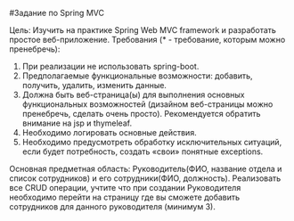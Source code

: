 #Задание по Spring MVC

Цель: Изучить на практике Spring Web MVC framework и разработать простое веб-приложение.
Требования (* - требование, которым можно пренебречь):
1. При реализации не использовать spring-boot.
2. Предполагаемые функциональные возможности: добавить, получить, удалить, изменить данные.
3. Должна быть веб-страница(ы) для выполнения основных функциональных возможностей (дизайном веб-страницы можно пренебречь, сделать очень просто). Рекомендуется обратить внимание на jsp и thymeleaf.
4. Необходимо логировать основные действия.
5. Необходимо предусмотреть обработку исключительных ситуаций, если будет потребность, создать «свои» понятные exceptions. 

Основная предметная область: Руководитель(ФИО, название отдела и список сотрудников) и его сотрудники(ФИО, должность). 
Реализовать все CRUD операции, учтите что при создании Руководителя необходимо перейти на страницу где вы сможете добавить сотрудников для данного руководителя (минимум 3).
